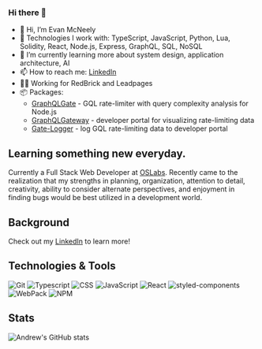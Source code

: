 ### Hi there 👋

<!--
**larkinaj/larkinaj** is a ✨ _special_ ✨ repository because its `README.md` (this file) appears on your GitHub profile.

Here are some ideas to get you started:

- 🔭 I’m currently working on ...
- 🌱 I’m currently learning ...
- 👯 I’m looking to collaborate on ...
- 🤔 I’m looking for help with ...
- 💬 Ask me about ...
- 📫 How to reach me: ...
- 😄 Pronouns: ...
- ⚡ Fun fact: ...
-->

- 👋 Hi, I’m Evan McNeely
- 🔧 Technologies I work with: TypeScript, JavaScript, Python, Lua, Solidity, React, Node.js, Express, GraphQL, SQL, NoSQL
- 🌱 I’m currently learning more about system design, application architecture, AI
- 📫 How to reach me: [LinkedIn](https://www.linkedin.com/in/evanmcneely/)
- 👨‍💻 Working for RedBrick and Leadpages
- 📦 Packages: 
    - [GraphQLGate](https://github.com/orgs/oslabs-beta/teams/graph-beaver/repositories) - GQL rate-limiter with query complexity analysis for Node.js
    - [GraphQLGateway](https://github.com/oslabs-beta/GraphQL-Gateway) - developer portal for visualizing rate-limiting data
    - [Gate-Logger](https://github.com/oslabs-beta/Gate-Logger) - log GQL rate-limiting data to developer portal

## Learning something new everyday.
Currently a Full Stack Web Developer at [OSLabs](https://www.opensourcelabs.io/). Recently came to the realization that my strengths in planning, organization, attention to detail, creativity, ability to consider alternate perspectives, and enjoyment in finding bugs would be best utilized in a development world.  

## Background
Check out my [LinkedIn](https://www.linkedin.com/in/andrew-larkin-71395940/) to learn more!


## Technologies & Tools
![Git](https://img.shields.io/badge/-Git-000?style=flat&logo=git&logoColor=e44c30&color=404254)
![Typescript](https://img.shields.io/badge/-Typescript-000?style=flat&logo=typescript&logoColor=0174c1&color=404254)
![CSS](https://img.shields.io/badge/-CSS-000?style=flat&logo=css3&logoColor=1774bb&color=404254)
![JavaScript](https://img.shields.io/badge/-JavaScript-000?logo=javascript&style=flat&color=404254)
![React](https://img.shields.io/badge/-React-000?style=flat&logoColor=00d8ff&logo=React&color=404254)
![styled-components](https://img.shields.io/badge/-styled--components-000?style=flat&logoColor=white&logo=styled-components&color=404254)
![WebPack](https://img.shields.io/badge/-Webpack-000?style=flat&logoColor=1c78c0&logo=Webpack&color=404254)
![NPM](https://img.shields.io/badge/-NPM-000?style=flat&logoColor=orange&logo=npm&color=404254)

## Stats
![Andrew's GitHub stats](https://github-readme-stats.vercel.app/api?username=larkinaj&show_icons=true&theme=dracula) 

